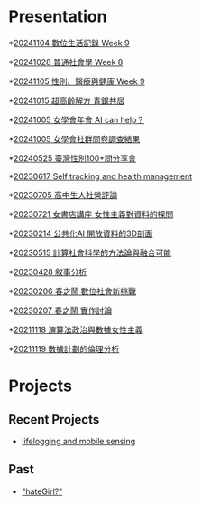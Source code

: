 # Presentation
*[20241104 數位生活記錄 Week 9](https://docs.google.com/presentation/d/e/2PACX-1vTtBr8u0FC_U6G7dgl_ttOE8vY05f50W_hJFEnpCOJTexwRHKrn3Qs_vH09ivQTOXKoepRGDGwoE0SG/pub?start=false&loop=false&delayms=3000)

*[20241028 普通社會學 Week 8]()

*[20241105 性別、醫療與健康 Week 9](https://docs.google.com/presentation/d/e/2PACX-1vT2bSJc8Ote0v_co4fc4xN_Wvw3Kr342-Rq38YWwMR9R-hauF4fGtJF7cZPyGfBa9JYQ8H8tGhJW4Nw/pub?start=false&loop=false&delayms=3000)

*[20241015 超高齡解方 青銀共居]()

*[20241005 女學會年會 AI can help？]()

*[20241005 女學會社群問卷調查結果]()

*[20240525 臺灣性別100+問分享會]()

*[20230617 Self tracking and health management]()

*[20230705 高中生人社營評論]()

*[20230721 女書店講座 女性主義對資料的探問]()

*[20230214 公共化AI 開放資料的3D剖面]()

*[20230515 計算社會科學的方法論與融合可能]()

*[20230428 敘事分析]()

*[20230206 春之鬧 數位社會新挑戰]()

*[20230207 春之鬧 實作討論]()


*[20211118 演算法政治與數據女性主義]()

*[20211119 數據計劃的倫理分析]()


# Projects

## Recent Projects
* [lifelogging and mobile sensing]()

## Past
* ["hateGirl?"]()

